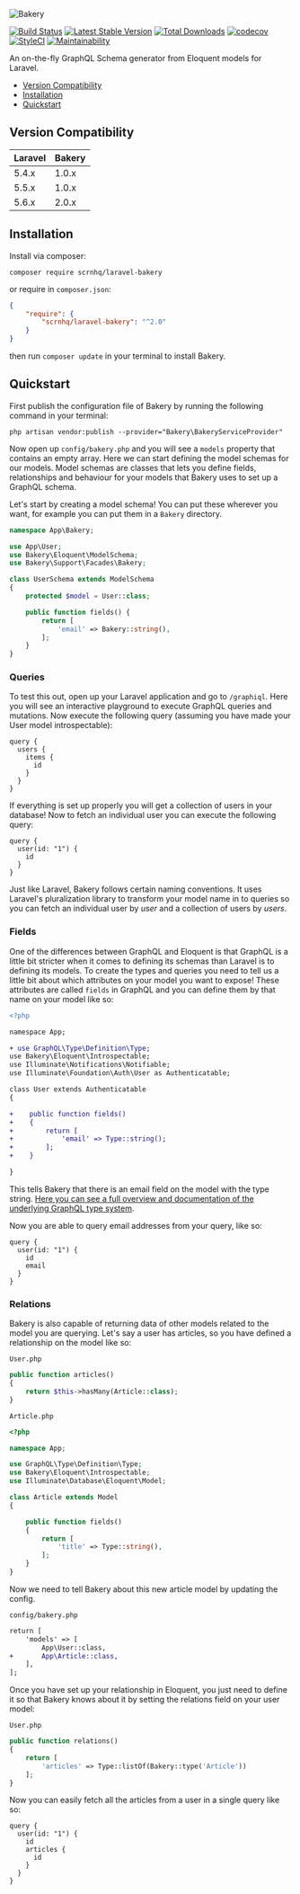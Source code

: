 ![Bakery](artwork.png)

[![Build Status](https://travis-ci.org/scrnhq/laravel-bakery.svg?branch=master)](https://travis-ci.org/scrnhq/laravel-bakery)
[![Latest Stable Version](https://poser.pugx.org/scrnhq/laravel-bakery/version)](https://packagist.org/packages/scrnhq/laravel-bakery)
[![Total Downloads](https://poser.pugx.org/scrnhq/laravel-bakery/downloads)](https://packagist.org/packages/scrnhq/laravel-bakery)
[![codecov](https://codecov.io/gh/scrnhq/laravel-bakery/branch/master/graph/badge.svg)](https://codecov.io/gh/scrnhq/laravel-bakery)
[![StyleCI](https://github.styleci.io/repos/109427894/shield?style=flat)](https://github.styleci.io/repos/109427894)
[![Maintainability](https://api.codeclimate.com/v1/badges/de462571125eb6bf7af2/maintainability)](https://codeclimate.com/github/scrnhq/laravel-bakery/maintainability)

An on-the-fly GraphQL Schema generator from Eloquent models for Laravel.

- [Version Compatibility](#version-compatibility)
- [Installation](#installation)
- [Quickstart](#quickstart)

## Version Compatibility

| Laravel | Bakery |
| :------ | :----- |
| 5.4.x   | 1.0.x  |
| 5.5.x   | 1.0.x  |
| 5.6.x   | 2.0.x  |

## Installation

Install via composer:

```
composer require scrnhq/laravel-bakery
```

or require in `composer.json`:

```json
{
    "require": {
        "scrnhq/laravel-bakery": "^2.0"
    }
}
```

then run `composer update` in your terminal to install Bakery.

## Quickstart

First publish the configuration file of Bakery by running the following command in your terminal:

```
php artisan vendor:publish --provider="Bakery\BakeryServiceProvider"
```

Now open up `config/bakery.php` and you will see a `models` property that contains an empty array.
Here we can start defining the model schemas for our models. Model schemas are classes that lets you define fields,
relationships and behaviour for your models that Bakery uses to set up a GraphQL schema.

Let's start by creating a model schema! You can put these wherever you want, for example you can put them in a
`Bakery` directory. 

```php
namespace App\Bakery;

use App\User;
use Bakery\Eloquent\ModelSchema;
use Bakery\Support\Facades\Bakery;

class UserSchema extends ModelSchema
{
	protected $model = User::class;

	public function fields() {
		return [
			'email' => Bakery::string(),
		];
	}
}
```

### Queries

To test this out, open up your Laravel application and go to `/graphiql`. Here you will see an interactive playground to execute GraphQL queries and mutations. Now execute the following query (assuming you have made your User model introspectable):

```gql
query {
  users {
    items {
      id
    }
  }
}
```

If everything is set up properly you will get a collection of users in your database! Now to fetch an individual user you can execute the following query:

```gql
query {
  user(id: "1") {
    id
  }
}
```

Just like Laravel, Bakery follows certain naming conventions. It uses Laravel's pluralization library to transform your model name in to queries so you can fetch an individual user by _user_ and a collection of users by _users_.

### Fields

One of the differences between GraphQL and Eloquent is that GraphQL is a little bit stricter when it comes to defining its schemas than Laravel is to defining its models. To create the types and queries you need to tell us a little bit about which attributes on your model you want to expose! These attributes are called `fields` in GraphQL and you can define them by that name on your model like so:

```diff
<?php

namespace App;

+ use GraphQL\Type\Definition\Type;
use Bakery\Eloquent\Introspectable;
use Illuminate\Notifications\Notifiable;
use Illuminate\Foundation\Auth\User as Authenticatable;

class User extends Authenticatable
{

+    public function fields()
+    {
+        return [
+            'email' => Type::string();
+        ];
+    }

}
```

This tells Bakery that there is an email field on the model with the type string. [Here you can see a full overview and documentation of the underlying GraphQL type system](http://webonyx.github.io/graphql-php/type-system/).

Now you are able to query email addresses from your query, like so:

```gql
query {
  user(id: "1") {
    id
    email
  }
}
```

### Relations

Bakery is also capable of returning data of other models related to the model you are querying. Let's say a user has articles, so you have defined a relationship on the model like so:

`User.php`

```php
public function articles()
{
    return $this->hasMany(Article::class);
}
```

`Article.php`

```php
<?php

namespace App;

use GraphQL\Type\Definition\Type;
use Bakery\Eloquent\Introspectable;
use Illuminate\Database\Eloquent\Model;

class Article extends Model
{

    public function fields()
    {
        return [
            'title' => Type::string(),
        ];
    }
}
```

Now we need to tell Bakery about this new article model by updating the config.

`config/bakery.php`

```diff
return [
    'models' => [
        App\User::class,
+       App\Article::class,
    ],
];
```

Once you have set up your relationship in Eloquent, you just need to define it so that Bakery knows about it by setting the relations field on your user model:

`User.php`

```php
public function relations()
{
    return [
        'articles' => Type::listOf(Bakery::type('Article'))
    ];
}
```

Now you can easily fetch all the articles from a user in a single query like so:

```gql
query {
  user(id: "1") {
    id
    articles {
      id
    }
  }
}
```
